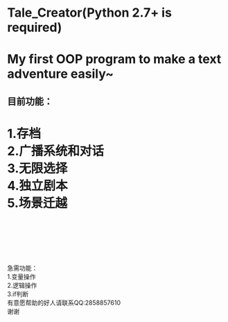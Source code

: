 # Tale_Creator(Python 2.7+ is required)
My first OOP program to make a text adventure easily~<br>
===
目前功能：<br>
---
1.存档<br>
2.广播系统和对话<br>
3.无限选择<br>
4.独立剧本<br>
5.场景迁越<br>
<br><br><br>
===
急需功能：<br>
1.变量操作<br>
2.逻辑操作<br>
3.if判断<br>
有意愿帮助的好人请联系QQ:2858857610<br>
谢谢